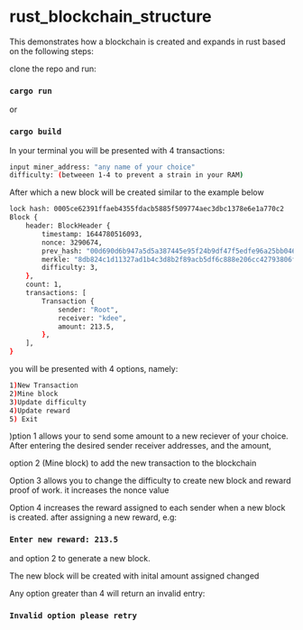 # rust_blockchain_structure

This demonstrates how a blockchain is created and expands in rust based on the following steps:

clone the repo and run:
### `cargo run`
or
### `cargo build`
In your terminal you will be presented with 4 transactions:
```bash
input miner_address: "any name of your choice"
difficulty: (betweeen 1-4 to prevent a strain in your RAM)
```
After which a new block will be created similar to the example below
```bash
lock hash: 0005ce62391ffaeb4355fdacb5885f509774aec3dbc1378e6e1a770c2
Block {
    header: BlockHeader {
        timestamp: 1644780516093,
        nonce: 3290674,
        prev_hash: "00d690d6b947a5d5a387445e95f24b9df47f5edfe96a25bb04687c7159c",
        merkle: "8db824c1d11327ad1b4c3d8b2f89acb5df6c888e206cc42793806ff4ccc675c",
        difficulty: 3,
    },
    count: 1,
    transactions: [
        Transaction {
            sender: "Root",
            receiver: "kdee",
            amount: 213.5,
        },
    ],
}
```

you will be presented with 4 options, namely: 
```bash
1)New Transaction
2)Mine block
3)Update difficulty
4)Update reward
5) Exit
```
)ption 1 allows your to send some amount to a new reciever of your choice.
After entering the desired sender receiver addresses, and the amount,

option 2 (Mine block) to add the new transaction to the blockchain

Option 3 allows you to change the difficulty to create new block and reward proof of work. it increases the nonce value

Option 4 increases the reward assigned to each sender when a new block is created. after assigning a new reward, e.g:
### `Enter new reward: 213.5`
 
and option 2 to generate a new block.

The new block will be created with inital amount assigned changed

Any option greater than 4 will return an invalid entry:
### `Invalid option please retry`

